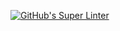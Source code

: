[![GitHub's Super Linter](https://github.com/Angelo-Pintilie/Unit1-04-HTML-CSS/workflows/GitHub's%20Super%20Linter/badge.svg)](https://github.com/Angelo-Pintilie/Unit1-04-HTML-CSS/actions)